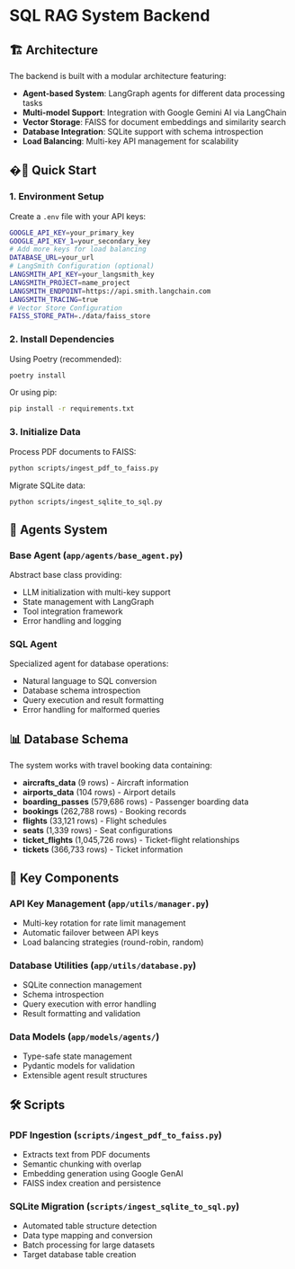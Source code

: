 # SQL RAG System Backend

## 🏗️ Architecture

The backend is built with a modular architecture featuring:

- **Agent-based System**: LangGraph agents for different data processing tasks
- **Multi-model Support**: Integration with Google Gemini AI via LangChain
- **Vector Storage**: FAISS for document embeddings and similarity search
- **Database Integration**: SQLite support with schema introspection
- **Load Balancing**: Multi-key API management for scalability

## �🚀 Quick Start

### 1. Environment Setup

Create a `.env` file with your API keys:
```bash
GOOGLE_API_KEY=your_primary_key
GOOGLE_API_KEY_1=your_secondary_key
# Add more keys for load balancing
DATABASE_URL=your_url
# LangSmith Configuration (optional)
LANGSMITH_API_KEY=your_langsmith_key
LANGSMITH_PROJECT=name_project
LANGSMITH_ENDPOINT=https://api.smith.langchain.com
LANGSMITH_TRACING=true
# Vector Store Configuration
FAISS_STORE_PATH=./data/faiss_store
```

### 2. Install Dependencies

Using Poetry (recommended):
```bash
poetry install
```

Or using pip:
```bash
pip install -r requirements.txt
```

### 3. Initialize Data

Process PDF documents to FAISS:
```bash
python scripts/ingest_pdf_to_faiss.py
```

Migrate SQLite data:
```bash
python scripts/ingest_sqlite_to_sql.py
```

## 🤖 Agents System

### Base Agent (`app/agents/base_agent.py`)
Abstract base class providing:
- LLM initialization with multi-key support
- State management with LangGraph
- Tool integration framework
- Error handling and logging

### SQL Agent
Specialized agent for database operations:
- Natural language to SQL conversion
- Database schema introspection
- Query execution and result formatting
- Error handling for malformed queries

## 📊 Database Schema

The system works with travel booking data containing:

- **aircrafts_data** (9 rows) - Aircraft information
- **airports_data** (104 rows) - Airport details
- **boarding_passes** (579,686 rows) - Passenger boarding data
- **bookings** (262,788 rows) - Booking records
- **flights** (33,121 rows) - Flight schedules
- **seats** (1,339 rows) - Seat configurations
- **ticket_flights** (1,045,726 rows) - Ticket-flight relationships
- **tickets** (366,733 rows) - Ticket information

## 🔧 Key Components

### API Key Management (`app/utils/manager.py`)
- Multi-key rotation for rate limit management
- Automatic failover between API keys
- Load balancing strategies (round-robin, random)

### Database Utilities (`app/utils/database.py`)
- SQLite connection management
- Schema introspection
- Query execution with error handling
- Result formatting and validation

### Data Models (`app/models/agents/`)
- Type-safe state management
- Pydantic models for validation
- Extensible agent result structures

## 🛠️ Scripts

### PDF Ingestion (`scripts/ingest_pdf_to_faiss.py`)
- Extracts text from PDF documents
- Semantic chunking with overlap
- Embedding generation using Google GenAI
- FAISS index creation and persistence

### SQLite Migration (`scripts/ingest_sqlite_to_sql.py`)
- Automated table structure detection
- Data type mapping and conversion
- Batch processing for large datasets
- Target database table creation
